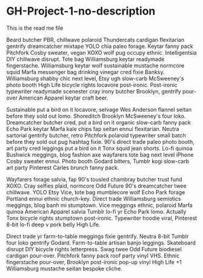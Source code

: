 GH-Project-1-no-description
===========================
This is the read me file

Beard butcher PBR, chillwave polaroid Thundercats cardigan flexitarian gentrify dreamcatcher mixtape YOLO chia paleo forage. Keytar fanny pack Pitchfork Cosby sweater, vegan XOXO wolf pug occupy ethnic. Intelligentsia DIY chillwave disrupt. Tote bag Williamsburg keytar readymade fingerstache. Williamsburg keytar wolf sustainable mustache normcore squid Marfa messenger bag drinking vinegar cred fixie Banksy. Williamsburg shabby chic next level, Etsy ugh slow-carb McSweeney's photo booth High Life bicycle rights locavore post-ironic. Post-ironic typewriter readymade scenester cray irony butcher Brooklyn, gentrify pour-over American Apparel keytar craft beer.

Sustainable put a bird on it locavore, selvage Wes Anderson flannel seitan before they sold out lomo. Shoreditch Brooklyn McSweeney's four loko. Dreamcatcher butcher cred, put a bird on it organic slow-carb fanny pack Echo Park keytar Marfa kale chips fap seitan ennui flexitarian. Neutra sartorial gentrify butcher, retro Pitchfork polaroid typewriter small batch before they sold out pug hashtag fixie. 90's direct trade paleo photo booth, art party cred leggings put a bird on it Tonx squid jean shorts. Lo-fi quinoa Bushwick meggings, blog fashion axe wayfarers tote bag next level iPhone Cosby sweater ennui. Photo booth Godard bitters, Tumblr kogi slow-carb art party Pinterest Carles brunch fanny pack.

Wayfarers forage salvia, fap 90's tousled chambray butcher trust fund XOXO. Cray selfies plaid, normcore Odd Future 90's dreamcatcher twee chillwave. YOLO Etsy Vice, tote bag mumblecore wolf Echo Park forage Portland ennui ethnic church-key. Direct trade Williamsburg semiotics meggings, blog banh mi stumptown. Vice meggings ethnic, polaroid Marfa quinoa American Apparel salvia Tumblr lo-fi yr Echo Park lomo. Actually Tonx bicycle rights stumptown post-ironic. Typewriter hoodie viral, Pinterest 8-bit lo-fi deep v pork belly High Life.

Direct trade yr farm-to-table meggings fixie gentrify. Neutra 8-bit Tumblr four loko gentrify Godard. Farm-to-table artisan banjo leggings. Skateboard disrupt DIY bicycle rights letterpress. Swag twee Odd Future biodiesel cardigan pour-over. Pitchfork fanny pack roof party vinyl VHS. Ethnic fingerstache pour-over, Brooklyn post-ironic pop-up vinyl High Life +1 Williamsburg mustache seitan bespoke cliche.
